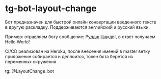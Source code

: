 # tg-bot-layout-change

Бот предназначен для быстрой онлайн конвертации введенного текста в другую раскладку.
Поддерживаются английский и русский языки.

Пример: отравляем боту сообщение: Руддщ Цщкдв!, в ответ получаем Hello World!

CI/CD реализован на Heroku, после внесения имений в master ветку приложение собирается и деплоится, токен бота берется
из переменных окружения

tg: @LayoutChange_bot